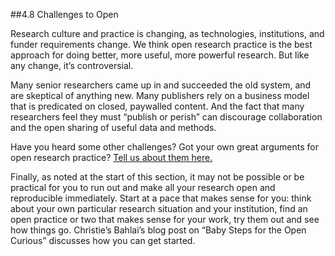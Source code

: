 ##4.8 Challenges to Open

Research culture and practice is changing,  as technologies, institutions, and funder requirements change. We think open research practice is the best approach for doing better, more useful, more powerful research. But like any change, it’s controversial.

Many senior researchers came up in and succeeded the old system, and are skeptical of anything new. Many publishers rely on a business model that is predicated on closed, paywalled content. And the fact that many researchers feel they must “publish or perish” can discourage collaboration and the open sharing of useful data and methods.

Have you heard some other challenges? Got your own great arguments for open research practice? [Tell us about them here.](https://github.com/mozillascience/study-group-orientation/issues/29) 

Finally, as noted at the start of this section, it may not be possible or be practical for you to run out and make all your research open and reproducible immediately. Start at a pace that makes sense for you: think about your own particular research situation and your institution, find an open practice or two that makes sense for your work, try them out and see how things go. Christie’s Bahlai’s blog post on “Baby Steps for the Open Curious”  discusses how you can get started. 

